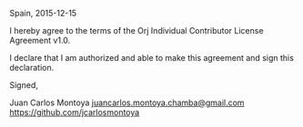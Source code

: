Spain, 2015-12-15

I hereby agree to the terms of the Orj Individual Contributor License
Agreement v1.0.

I declare that I am authorized and able to make this agreement and sign this
declaration.

Signed,

Juan Carlos Montoya juancarlos.montoya.chamba@gmail.com https://github.com/jcarlosmontoya
